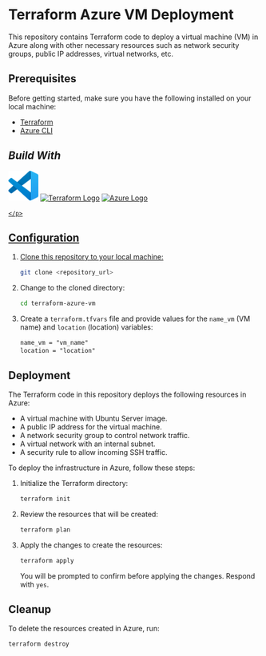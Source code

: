 
# Terraform Azure VM Deployment

This repository contains Terraform code to deploy a virtual machine (VM) in Azure along with other necessary resources such as network security groups, public IP addresses, virtual networks, etc.

## Prerequisites

Before getting started, make sure you have the following installed on your local machine:

- [Terraform](https://www.terraform.io/downloads.html)
- [Azure CLI](https://docs.microsoft.com/en-us/cli/azure/install-azure-cli)

## **_Build With_** 

<div style="text-align: left">
    <p>
        <a href="https://code.visualstudio.com" target="_blank"> <img alt="V" src="https://raw.githubusercontent.com/devicons/devicon/55609aa5bd817ff167afce0d965585c92040787a/icons/vscode/vscode-original.svg" height="60" width = "60"></a>
        <a href="https://www.terraform.io/" target="blank"><img src="https://static-00.iconduck.com/assets.00/terraform-icon-1803x2048-hodrzd3t.png" width="60" alt="Terraform Logo" /></a>
        <a href="https://https://portal.azure.com/#home/" target="blank"><img src="https://upload.wikimedia.org/wikipedia/commons/thumb/f/fa/Microsoft_Azure.svg/1200px-Microsoft_Azure.svg.png" width="60" alt="Azure Logo" />
   
    </p>
</div>

## Configuration

1. Clone this repository to your local machine:

    ```bash
    git clone <repository_url>
    ```

2. Change to the cloned directory:

    ```bash
    cd terraform-azure-vm
    ```

3. Create a `terraform.tfvars` file and provide values for the `name_vm` (VM name) and `location` (location) variables:

    ```hcl
    name_vm = "vm_name"
    location = "location"
    ```

## Deployment

The Terraform code in this repository deploys the following resources in Azure:

- A virtual machine with Ubuntu Server image.
- A public IP address for the virtual machine.
- A network security group to control network traffic.
- A virtual network with an internal subnet.
- A security rule to allow incoming SSH traffic.

To deploy the infrastructure in Azure, follow these steps:

1. Initialize the Terraform directory:

    ```bash
    terraform init
    ```

2. Review the resources that will be created:

    ```bash
    terraform plan
    ```

3. Apply the changes to create the resources:

    ```bash
    terraform apply
    ```

    You will be prompted to confirm before applying the changes. Respond with `yes`.

## Cleanup

To delete the resources created in Azure, run:

```bash
terraform destroy

